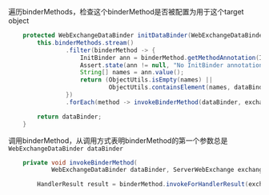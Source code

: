 
遍历binderMethods，检查这个binderMethod是否被配置为用于这个target object

```java
	protected WebExchangeDataBinder initDataBinder(WebExchangeDataBinder dataBinder, ServerWebExchange exchange) {
		this.binderMethods.stream()
				.filter(binderMethod -> {
					InitBinder ann = binderMethod.getMethodAnnotation(InitBinder.class);
					Assert.state(ann != null, "No InitBinder annotation");
					String[] names = ann.value();
					return (ObjectUtils.isEmpty(names) ||
							ObjectUtils.containsElement(names, dataBinder.getObjectName()));
				})
				.forEach(method -> invokeBinderMethod(dataBinder, exchange, method));

		return dataBinder;
	}
```

调用binderMethod，从调用方式表明binderMethod的第一个参数总是
`WebExchangeDataBinder dataBinder`

```java
	private void invokeBinderMethod(
			WebExchangeDataBinder dataBinder, ServerWebExchange exchange, SyncInvocableHandlerMethod binderMethod) {

		HandlerResult result = binderMethod.invokeForHandlerResult(exchange, this.binderMethodContext, dataBinder);
```
